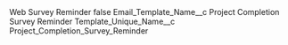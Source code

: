 <?xml version="1.0" encoding="UTF-8"?>
<CustomMetadata xmlns="http://soap.sforce.com/2006/04/metadata" xmlns:xsi="http://www.w3.org/2001/XMLSchema-instance" xmlns:xsd="http://www.w3.org/2001/XMLSchema">
    <label>Web Survey Reminder</label>
    <protected>false</protected>
    <values>
        <field>Email_Template_Name__c</field>
        <value xsi:type="xsd:string">Project Completion Survey Reminder</value>
    </values>
    <values>
        <field>Template_Unique_Name__c</field>
        <value xsi:type="xsd:string">Project_Completion_Survey_Reminder</value>
    </values>
</CustomMetadata>

